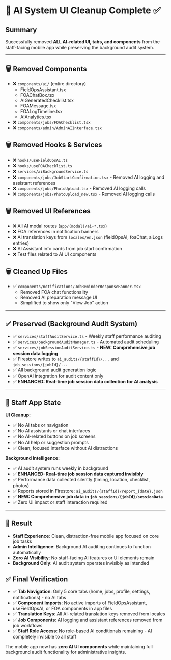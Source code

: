 # 🧹 AI System UI Cleanup Complete ✅

## Summary
Successfully removed **ALL AI-related UI, tabs, and components** from the staff-facing mobile app while preserving the background audit system.

---

## 🗑️ **Removed Components**
- ❌ `components/ai/` (entire directory)
  - FieldOpsAssistant.tsx
  - FOAChatBox.tsx
  - AIGeneratedChecklist.tsx
  - FOAMessage.tsx
  - FOALogTimeline.tsx
  - AIAnalytics.tsx
- ❌ `components/jobs/FOAChecklist.tsx`
- ❌ `components/admin/AdminAIInterface.tsx`

## 🗑️ **Removed Hooks & Services**
- ❌ `hooks/useFieldOpsAI.ts`
- ❌ `hooks/useFOAChecklist.ts`
- ❌ `services/aiBackgroundService.ts`
- ❌ `components/jobs/JobStartConfirmation.tsx` - Removed AI logging and assistant references
- ❌ `components/jobs/PhotoUpload.tsx` - Removed AI logging calls
- ❌ `components/jobs/PhotoUpload_new.tsx` - Removed AI logging calls

## 🗑️ **Removed UI References**
- ❌ All AI modal routes (`app/(modal)/ai-*.tsx`)
- ❌ FOA references in notification banners
- ❌ AI translation keys from `locales/en.json` (fieldOpsAI, foaChat, aiLogs entries)
- ❌ AI Assistant info cards from job start confirmation
- ❌ Test files related to AI UI components

## 🗑️ **Cleaned Up Files**
- ✅ `components/notifications/JobReminderResponseBanner.tsx`
  - Removed FOA chat functionality
  - Removed AI preparation message UI
  - Simplified to show only "View Job" action

---

## ✅ **Preserved (Background Audit System)**
- ✅ `services/staffAuditService.ts` - Weekly staff performance auditing
- ✅ `services/backgroundAuditManager.ts` - Automated audit scheduling
- ✅ `services/jobSessionAuditService.ts` - **NEW: Comprehensive job session data logging**
- ✅ Firestore writes to `ai_audits/{staffId}/...` and `job_sessions/{jobId}/...`
- ✅ All background audit generation logic
- ✅ OpenAI integration for audit content only
- ✅ **ENHANCED: Real-time job session data collection for AI analysis**

---

## 📱 **Staff App State**
**UI Cleanup:**
- ✅ No AI tabs or navigation
- ✅ No AI assistants or chat interfaces
- ✅ No AI-related buttons on job screens
- ✅ No AI help or suggestion prompts
- ✅ Clean, focused interface without AI distractions

**Background Intelligence:**
- ✅ AI audit system runs weekly in background
- ✅ **ENHANCED: Real-time job session data captured invisibly**
- ✅ Performance data collected silently (timing, location, checklist, photos)
- ✅ Reports stored in Firestore: `ai_audits/{staffId}/report_{date}.json`
- ✅ **NEW: Comprehensive job data in `job_sessions/{jobId}/sessionData`**
- ✅ Zero UI impact or staff interaction required

---

## 🎯 **Result**
- **Staff Experience**: Clean, distraction-free mobile app focused on core job tasks
- **Admin Intelligence**: Background AI auditing continues to function automatically
- **Zero AI Visibility**: No staff-facing AI features or UI elements remain
- **Background Only**: AI audit system operates invisibly as intended

## ✅ **Final Verification**
- ✅ **Tab Navigation**: Only 5 core tabs (home, jobs, profile, settings, notifications) - no AI tabs
- ✅ **Component Imports**: No active imports of FieldOpsAssistant, useFieldOpsAI, or FOA components in app files
- ✅ **Translation Keys**: All AI-related translation keys removed from locales
- ✅ **Job Components**: AI logging and assistant references removed from job workflows
- ✅ **Staff Role Access**: No role-based AI conditionals remaining - AI completely invisible to all staff

The mobile app now has **zero AI UI components** while maintaining full background audit functionality for administrative insights.
